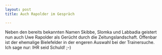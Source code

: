 ```yaml
---
layout: post
title: Auch Rapolder im Gespräch

---
```


Neben den bereits bekannten Namen Skibbe, Slomka und Labbadia geistert nun auch Uwe Rapolder als Gerücht durch die Zeitungslandschaft. Offenbar ist der ehemalige Bielefelder in der engeren Auswahl bei der Trainersuche. Ich sage nur: IHR seid Schuld! ;-)


